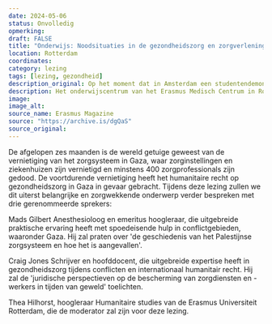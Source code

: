 ```yaml
---
date: 2024-05-06
status: Onvolledig
opmerking: 
draft: FALSE
title: "Onderwijs: Noodsituaties in de gezondheidszorg en zorgverlening in conflictgebieden"
location: Rotterdam
coordinates: 
category: lezing
tags: [lezing, gezondheid]
description_original: Op het moment dat in Amsterdam een studentendemonstratie tegen de oorlog van Israël in Gaza wordt aangevallen door mannen in bivakmutsen, begint in het onderwijscentrum van het Erasmus MC maandagavond 6 mei net een lezing over de gezondheidszorg in het oorlogsgebied.
description: Het onderwijscentrum van het Erasmus Medisch Centrum in Rotterdam houdt 's avonds een lezing over de gezondheidszorg in Gaza.
image: 
image_alt: 
source_name: Erasmus Magazine
source: "https://archive.is/dgQaS"
source_original: 
---
```

De afgelopen zes maanden is de wereld getuige geweest van de vernietiging van het zorgsysteem in Gaza, waar zorginstellingen en ziekenhuizen zijn vernietigd en minstens 400 zorgprofessionals zijn gedood. De voortdurende vernietiging heeft het humanitaire recht op gezondheidszorg in Gaza in gevaar gebracht. Tijdens deze lezing zullen we dit uiterst belangrijke en zorgwekkende onderwerp verder bespreken met drie gerenommeerde sprekers:

Mads Gilbert Anesthesioloog en emeritus hoogleraar, die uitgebreide praktische ervaring heeft met spoedeisende hulp in conflictgebieden, waaronder Gaza. Hij zal praten over 'de geschiedenis van het Palestijnse zorgsysteem en hoe het is aangevallen'.

Craig Jones Schrijver en hoofddocent, die uitgebreide expertise heeft in gezondheidszorg tijdens conflicten en internationaal humanitair recht. Hij zal de 'juridische perspectieven op de bescherming van zorgdiensten en -werkers in tijden van geweld' toelichten.

Thea Hilhorst, hoogleraar Humanitaire studies van de Erasmus Universiteit Rotterdam, die de moderator zal zijn voor deze lezing.